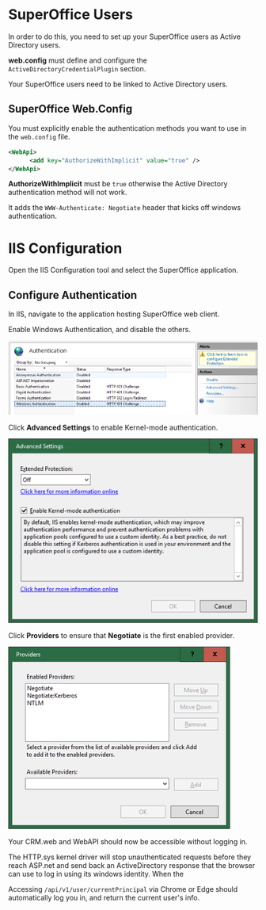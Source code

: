 # SuperOffice Users

In order to do this, you need to set up your SuperOffice users as Active Directory users.

**web.config** must define and configure the `ActiveDirectoryCredentialPlugin` section.

Your SuperOffice users need to be linked to Active Directory users.



## SuperOffice Web.Config

You must explicitly enable the authentication methods you want to use in the `web.config` file.

```xml
<WebApi>
      <add key="AuthorizeWithImplicit" value="true" />
</WebApi>
```

**AuthorizeWithImplicit** must be `true` otherwise the Active Directory authentication method will not work.

It adds the `WWW-Authenticate: Negotiate` header that kicks off windows authentication.



# IIS Configuration

Open the IIS Configuration tool and select the SuperOffice application.



## Configure Authentication

In IIS, navigate to the application hosting SuperOffice web client. 

Enable Windows Authentication, and disable the others.

![1547205427433](iis-authentication-windows.png)



Click **Advanced Settings** to enable Kernel-mode authentication.

![1547205307205](iis-kernel-mode-auth.png)

Click **Providers** to ensure that **Negotiate** is the first enabled provider.

![1547205494682](iis-auth-providers.png)



Your CRM.web and WebAPI should now be accessible without logging in.

The HTTP.sys kernel driver will stop unauthenticated requests before they reach ASP.net and send back an ActiveDirectory response that the browser can use to log in using its windows identity. When the 

Accessing `/api/v1/user/currentPrincipal` via Chrome or Edge should automatically log you in, and return the current user's info.

